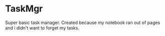 # TaskMgr
Super basic task manager. Created because my notebook ran out of pages and i didn't want to forget my tasks.
